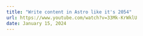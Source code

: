 ```yaml
---
title: "Write content in Astro like it's 2054"
url: https://www.youtube.com/watch?v=33Mk-KrWklU
date: January 15, 2024
---
```

